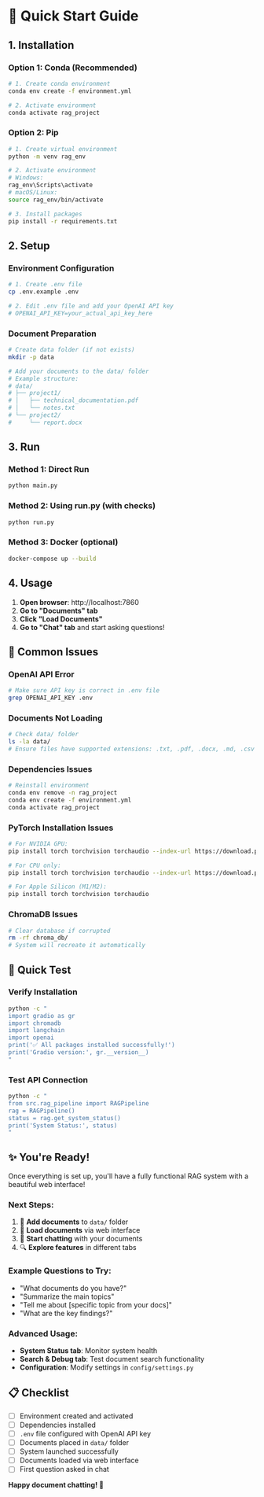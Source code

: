 # 🚀 Quick Start Guide

## 1. Installation

### Option 1: Conda (Recommended)
```bash
# 1. Create conda environment
conda env create -f environment.yml

# 2. Activate environment
conda activate rag_project
```

### Option 2: Pip
```bash
# 1. Create virtual environment
python -m venv rag_env

# 2. Activate environment
# Windows:
rag_env\Scripts\activate
# macOS/Linux:
source rag_env/bin/activate

# 3. Install packages
pip install -r requirements.txt
```

## 2. Setup

### Environment Configuration
```bash
# 1. Create .env file
cp .env.example .env

# 2. Edit .env file and add your OpenAI API key
# OPENAI_API_KEY=your_actual_api_key_here
```

### Document Preparation
```bash
# Create data folder (if not exists)
mkdir -p data

# Add your documents to the data/ folder
# Example structure:
# data/
# ├── project1/
# │   ├── technical_documentation.pdf
# │   └── notes.txt
# └── project2/
#     └── report.docx
```

## 3. Run

### Method 1: Direct Run
```bash
python main.py
```

### Method 2: Using run.py (with checks)
```bash
python run.py
```

### Method 3: Docker (optional)
```bash
docker-compose up --build
```

## 4. Usage

1. **Open browser**: http://localhost:7860
2. **Go to "Documents" tab**
3. **Click "Load Documents"**
4. **Go to "Chat" tab** and start asking questions!

## 🔧 Common Issues

### OpenAI API Error
```bash
# Make sure API key is correct in .env file
grep OPENAI_API_KEY .env
```

### Documents Not Loading
```bash
# Check data/ folder
ls -la data/
# Ensure files have supported extensions: .txt, .pdf, .docx, .md, .csv
```

### Dependencies Issues
```bash
# Reinstall environment
conda env remove -n rag_project
conda env create -f environment.yml
conda activate rag_project
```

### PyTorch Installation Issues
```bash
# For NVIDIA GPU:
pip install torch torchvision torchaudio --index-url https://download.pytorch.org/whl/cu118

# For CPU only:
pip install torch torchvision torchaudio --index-url https://download.pytorch.org/whl/cpu

# For Apple Silicon (M1/M2):
pip install torch torchvision torchaudio
```

### ChromaDB Issues
```bash
# Clear database if corrupted
rm -rf chroma_db/
# System will recreate it automatically
```

## 🎯 Quick Test

### Verify Installation
```bash
python -c "
import gradio as gr
import chromadb
import langchain
import openai
print('✅ All packages installed successfully!')
print('Gradio version:', gr.__version__)
"
```

### Test API Connection
```bash
python -c "
from src.rag_pipeline import RAGPipeline
rag = RAGPipeline()
status = rag.get_system_status()
print('System Status:', status)
"
```

## ✨ You're Ready!

Once everything is set up, you'll have a fully functional RAG system with a beautiful web interface!

### Next Steps:
1. 📁 **Add documents** to `data/` folder
2. 🔄 **Load documents** via web interface
3. 💬 **Start chatting** with your documents
4. 🔍 **Explore features** in different tabs

### Example Questions to Try:
- "What documents do you have?"
- "Summarize the main topics"
- "Tell me about [specific topic from your docs]"
- "What are the key findings?"

### Advanced Usage:
- **System Status tab**: Monitor system health
- **Search & Debug tab**: Test document search functionality
- **Configuration**: Modify settings in `config/settings.py`

## 📋 Checklist

- [ ] Environment created and activated
- [ ] Dependencies installed
- [ ] `.env` file configured with OpenAI API key
- [ ] Documents placed in `data/` folder
- [ ] System launched successfully
- [ ] Documents loaded via web interface
- [ ] First question asked in chat

**Happy document chatting! 🎉**